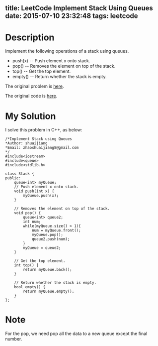 title: LeetCode Implement Stack Using Queues
date: 2015-07-10 23:32:48
tags: leetcode
---


# Description
Implement the following operations of a stack using queues.

- push(x) -- Push element x onto stack.
- pop() -- Removes the element on top of the stack.
- top() -- Get the top element.
- empty() -- Return whether the stack is empty.

The original problem is [here](https://leetcode.com/problems/implement-stack-using-queues/ "Problem").

The original code is [here](https://github.com/shuaijiang/LeetCode/blob/master/ImplementStackUsingQueues.cpp "Code").
<!--more-->

# My Solution
I solve this problem in C++, as below:
	

	/*Implement Stack using Queues 
	*Author: shuaijiang
	*Email: zhaoshuaijiang8@gmail.com
	*/
	#include<iostream>
	#include<queue>
	#include<stdlib.h>
	
	class Stack {
	public:
		queue<int> myQueue;
	    // Push element x onto stack.
	    void push(int x) {
	        myQueue.push(x);
	    }
	
	    // Removes the element on top of the stack.
	    void pop() {
	        queue<int> queue2;
	        int num;
	        while(myQueue.size() > 1){
	        	num = myQueue.front();
	        	myQueue.pop();
	        	queue2.push(num);
	        }
	        myQueue = queue2;
	    }
	
	    // Get the top element.
	    int top() {
	        return myQueue.back();
	    }
	
	    // Return whether the stack is empty.
	    bool empty() {
	        return myQueue.empty();
	    }
	};

# Note
For the pop, we need pop all the data to a new queue except the final number. 

